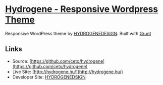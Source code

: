 # [Hydrogene - Responsive Wordpress Theme](http://hydrogene.hu/)

Responsive WordPress theme by [HYDROGENEDESIGN](http://hydrogene.hu/). Built with [Grunt](http://gruntjs.com/)

## Links

* Source: [https://github.com/ceto/hydrogene](https://github.com/ceto/hydrogene)
* Live Site: [http://hydrogene.hu/](http://hydrogene.hu/)
* Developer Site: [HYDROGENEDSIGN](http://hydrogene.hu)
